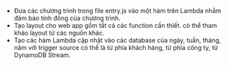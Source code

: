 - Đưa các chương trình trong file entry.js vào một hàm trên Lambda nhằm đảm bảo tính đóng của chương trình.
- Tạo layout cho web app gồm tất cả các function cần thiết. có thể tham khảo layout từ các nguồn khác.
- Tạo các hàm Lambda cập nhật vào các database của ngày, tuần, tháng, năm với trigger source có thể là từ phía khách hàng, từ phía công ty, từ DynamoDB Stream.
